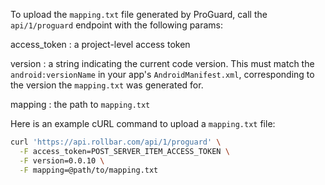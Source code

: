To upload the `mapping.txt` file generated by ProGuard, call the `api/1/proguard` endpoint with the following params:

access_token
:	a project-level access token

version
:	a string indicating the current code version. This must match the `android:versionName` in your app's `AndroidManifest.xml`, corresponding to 	the version the `mapping.txt` was generated for.

mapping
:	the path to `mapping.txt`


Here is an example cURL command to upload a `mapping.txt` file:

```bash
curl 'https://api.rollbar.com/api/1/proguard' \
  -F access_token=POST_SERVER_ITEM_ACCESS_TOKEN \
  -F version=0.0.10 \
  -F mapping=@path/to/mapping.txt
```